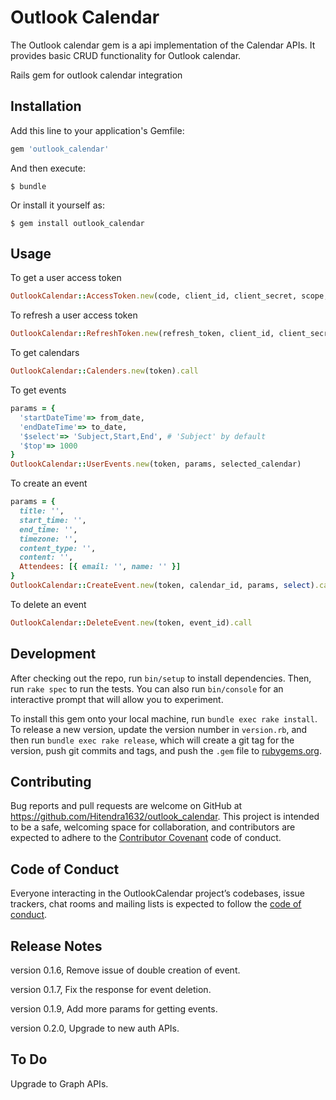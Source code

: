 # Outlook Calendar

The Outlook calendar gem is a api implementation of the Calendar APIs. It provides basic CRUD functionality for Outlook calendar.


Rails gem for outlook calendar integration

## Installation

Add this line to your application's Gemfile:

```ruby
gem 'outlook_calendar'
```

And then execute:

    $ bundle

Or install it yourself as:

    $ gem install outlook_calendar

## Usage

To get a user access token
```ruby
OutlookCalendar::AccessToken.new(code, client_id, client_secret, scope, redirect_uri).call
```

To refresh a user access token
```ruby
OutlookCalendar::RefreshToken.new(refresh_token, client_id, client_secret, scope, redirect_uri).call
```

To get calendars
```ruby
OutlookCalendar::Calenders.new(token).call
```

To get events
```ruby
params = {
  'startDateTime'=> from_date,
  'endDateTime'=> to_date,
  '$select'=> 'Subject,Start,End', # 'Subject' by default
  '$top'=> 1000
}
OutlookCalendar::UserEvents.new(token, params, selected_calendar)
```

To create an event
```ruby
params = {
  title: '',
  start_time: '',
  end_time: '',
  timezone: '',
  content_type: '',
  content: '',
  Attendees: [{ email: '', name: '' }]
}
OutlookCalendar::CreateEvent.new(token, calendar_id, params, select).call
```

To delete an event
```ruby
OutlookCalendar::DeleteEvent.new(token, event_id).call
```

## Development

After checking out the repo, run `bin/setup` to install dependencies. Then, run `rake spec` to run the tests. You can also run `bin/console` for an interactive prompt that will allow you to experiment.

To install this gem onto your local machine, run `bundle exec rake install`. To release a new version, update the version number in `version.rb`, and then run `bundle exec rake release`, which will create a git tag for the version, push git commits and tags, and push the `.gem` file to [rubygems.org](https://rubygems.org).

## Contributing

Bug reports and pull requests are welcome on GitHub at https://github.com/Hitendra1632/outlook_calendar. This project is intended to be a safe, welcoming space for collaboration, and contributors are expected to adhere to the [Contributor Covenant](http://contributor-covenant.org) code of conduct.

## Code of Conduct

Everyone interacting in the OutlookCalendar project’s codebases, issue trackers, chat rooms and mailing lists is expected to follow the [code of conduct](https://github.com/Hitendra1632/outlook_calendar/blob/master/CODE_OF_CONDUCT.md).

## Release Notes

version 0.1.6, Remove issue of double creation of event.

version 0.1.7, Fix the response for event deletion.

version 0.1.9, Add more params for getting events.

version 0.2.0, Upgrade to new auth APIs.

## To Do

Upgrade to Graph APIs.
